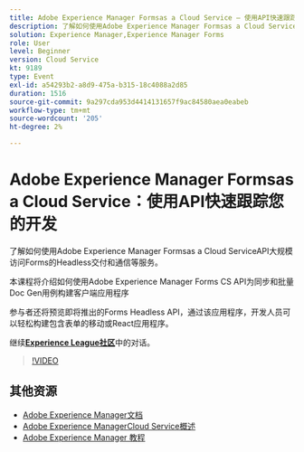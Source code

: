 ```yaml
---
title: Adobe Experience Manager Formsas a Cloud Service — 使用API快速跟踪您的开发
description: 了解如何使用Adobe Experience Manager Formsas a Cloud ServiceAPI大规模访问Forms的Headless交付和通信等服务。 本课程将介绍如何使用Adobe Experience Manager Forms CS API为同步和Batch Doc Gen用例构建客户端应用程序。 参与者还将预览即将推出的Forms Headless API，通过该应用程序，开发人员可以轻松构建包含表单的移动或React应用程序。
solution: Experience Manager,Experience Manager Forms
role: User
level: Beginner
version: Cloud Service
kt: 9189
type: Event
exl-id: a54293b2-a8d9-475a-b315-18c4088a2d85
duration: 1516
source-git-commit: 9a297cda953d4414131657f9ac84580aea0eabeb
workflow-type: tm+mt
source-wordcount: '205'
ht-degree: 2%

---
```


# Adobe Experience Manager Formsas a Cloud Service：使用API快速跟踪您的开发

了解如何使用Adobe Experience Manager Formsas a Cloud ServiceAPI大规模访问Forms的Headless交付和通信等服务。 

本课程将介绍如何使用Adobe Experience Manager Forms CS API为同步和批量Doc Gen用例构建客户端应用程序

参与者还将预览即将推出的Forms Headless API，通过该应用程序，开发人员可以轻松构建包含表单的移动或React应用程序。

继续&#x200B;**[Experience League社区](https://adobe.ly/3zKLQrw)**&#x200B;中的对话。

>[!VIDEO](https://video.tv.adobe.com/v/337724/?quality=12&learn=on&hidetitle=true)

## 其他资源

- [Adobe Experience Manager文档](https://experienceleague.adobe.com/docs/experience-manager-cloud-service.html)
- [Adobe Experience ManagerCloud Service概述](https://experienceleague.adobe.com/docs/experience-manager-cloud-service/overview/home.html)
- [Adobe Experience Manager 教程](https://experienceleague.adobe.com/docs/experience-manager-tutorials.html)
